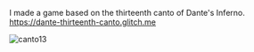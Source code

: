 I made a game based on the thirteenth canto of Dante's Inferno. https://dante-thirteenth-canto.glitch.me

![canto13](https://user-images.githubusercontent.com/22201134/218847288-d91a75a0-692f-4bae-b92d-07086313ca94.gif)
